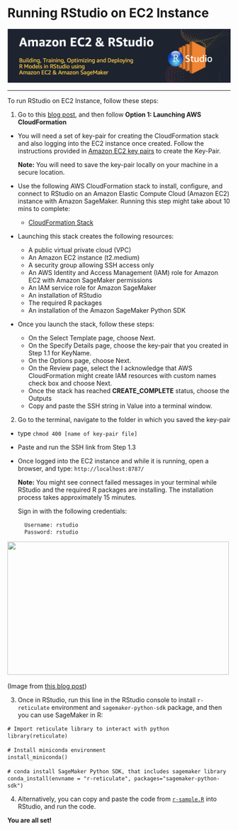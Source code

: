 # Running RStudio on EC2 Instance

<p align="center">
<img src="../images/ec2-rstudio.png">
</p>


---

To run RStudio on EC2 Instance, follow these steps:

1) Go to this [blog post](https://aws.amazon.com/blogs/machine-learning/using-r-with-amazon-sagemaker/), and then follow **Option 1: Launching AWS CloudFormation**

- You will need a set of key-pair for creating the CloudFormation stack and also logging into the EC2 instance once created. Follow the instructions provided in [Amazon EC2 key pairs](https://docs.aws.amazon.com/AWSEC2/latest/UserGuide/ec2-key-pairs.html) to create the Key-Pair.

  **Note:** You will need to save the key-pair locally on your machine in a secure location.

- Use the following AWS CloudFormation stack to install, configure, and connect to RStudio on an Amazon Elastic Compute Cloud (Amazon EC2) instance with Amazon SageMaker. Running this step might take about 10 mins to complete:

  - [CloudFormation Stack](https://console.aws.amazon.com/cloudformation/home?region=us-west-2#/stacks/new?stackName=rstudio-sagemaker&templateURL=https://s3.amazonaws.com/aws-ml-blog/artifacts/build-sagemaker-models-with-r/rstudio_sagemaker.yaml)


- Launching this stack creates the following resources:

  - A public virtual private cloud (VPC)
  - An Amazon EC2 instance (t2.medium)
  - A security group allowing SSH access only
  - An AWS Identity and Access Management (IAM) role for Amazon EC2 with Amazon SageMaker permissions
  - An IAM service role for Amazon SageMaker
  - An installation of RStudio
  - The required R packages
  - An installation of the Amazon SageMaker Python SDK


- Once you launch the stack, follow these steps:

  - On the Select Template page, choose Next.
  - On the Specify Details page, choose the key-pair that you created in Step 1.1 for KeyName.
  - On the Options page, choose Next.
  - On the Review page, select the I acknowledge that AWS CloudFormation might create IAM resources with custom names check box and choose Next.
  - Once the stack has reached **CREATE_COMPLETE** status, choose the Outputs
  - Copy and paste the SSH string in Value into a terminal window.

2) Go to the terminal, navigate to the folder in which you saved the key-pair

- type `chmod 400 [name of key-pair file]`

- Paste and run the SSH link from Step 1.3

- Once logged into the EC2 instance and while it is running, open a browser, and type: `http://localhost:8787/`

  **Note:** You might see connect failed messages in your terminal while RStudio and the required R packages are installing. The installation process takes approximately 15 minutes.

  Sign in with the following credentials:

        Username: rstudio
        Password: rstudio

<img src="https://d2908q01vomqb2.cloudfront.net/f1f836cb4ea6efb2a0b1b99f41ad8b103eff4b59/2018/05/18/sagemaker-r-1.gif" width="500" height="300" />

(Image from [this blog post](https://aws.amazon.com/blogs/machine-learning/using-r-with-amazon-sagemaker/))

3) Once in RStudio, run this line in the RStudio console to install `r-reticulate` environment and `sagemaker-python-sdk` package, and then you can use SageMaker in R:

```
# Import reticulate library to interact with python
library(reticulate)

# Install miniconda environment
install_miniconda()

# conda install SageMaker Python SDK, that includes sagemaker library
conda_install(envname = "r-reticulate", packages="sagemaker-python-sdk")
```

4) Alternatively, you can copy and paste the code from [`r-sample.R`](https://github.com/nickminaie/AWS-SageMaker-R-Workshop/blob/master/RStudio-EC2/r_sample.R) into RStudio, and run the code.

**You are all set!**
